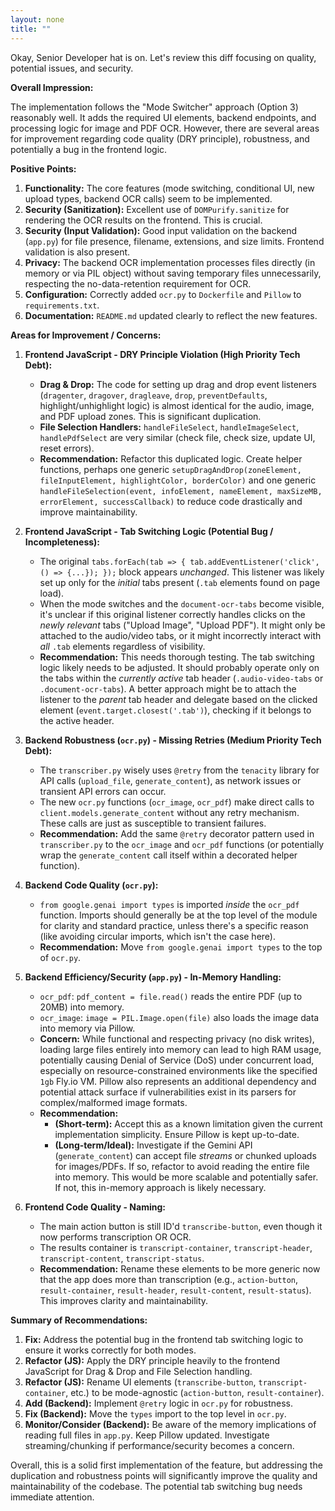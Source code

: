 ```yaml
---
layout: none
title: ""
---
```


Okay, Senior Developer hat is on. Let's review this diff focusing on quality, potential issues, and security.

**Overall Impression:**

The implementation follows the "Mode Switcher" approach (Option 3) reasonably well. It adds the required UI elements, backend endpoints, and processing logic for image and PDF OCR. However, there are several areas for improvement regarding code quality (DRY principle), robustness, and potentially a bug in the frontend logic.

**Positive Points:**

1.  **Functionality:** The core features (mode switching, conditional UI, new upload types, backend OCR calls) seem to be implemented.
2.  **Security (Sanitization):** Excellent use of `DOMPurify.sanitize` for rendering the OCR results on the frontend. This is crucial.
3.  **Security (Input Validation):** Good input validation on the backend (`app.py`) for file presence, filename, extensions, and size limits. Frontend validation is also present.
4.  **Privacy:** The backend OCR implementation processes files directly (in memory or via PIL object) without saving temporary files unnecessarily, respecting the no-data-retention requirement for OCR.
5.  **Configuration:** Correctly added `ocr.py` to `Dockerfile` and `Pillow` to `requirements.txt`.
6.  **Documentation:** `README.md` updated clearly to reflect the new features.

**Areas for Improvement / Concerns:**

1.  **Frontend JavaScript - DRY Principle Violation (High Priority Tech Debt):**
    *   **Drag & Drop:** The code for setting up drag and drop event listeners (`dragenter`, `dragover`, `dragleave`, `drop`, `preventDefaults`, highlight/unhighlight logic) is almost identical for the audio, image, and PDF upload zones. This is significant duplication.
    *   **File Selection Handlers:** `handleFileSelect`, `handleImageSelect`, `handlePdfSelect` are very similar (check file, check size, update UI, reset errors).
    *   **Recommendation:** Refactor this duplicated logic. Create helper functions, perhaps one generic `setupDragAndDrop(zoneElement, fileInputElement, highlightColor, borderColor)` and one generic `handleFileSelection(event, infoElement, nameElement, maxSizeMB, errorElement, successCallback)` to reduce code drastically and improve maintainability.

2.  **Frontend JavaScript - Tab Switching Logic (Potential Bug / Incompleteness):**
    *   The original `tabs.forEach(tab => { tab.addEventListener('click', () => {...}); });` block appears *unchanged*. This listener was likely set up only for the *initial* tabs present (`.tab` elements found on page load).
    *   When the mode switches and the `document-ocr-tabs` become visible, it's unclear if this original listener correctly handles clicks on the *newly relevant* tabs ("Upload Image", "Upload PDF"). It might only be attached to the audio/video tabs, or it might incorrectly interact with *all* `.tab` elements regardless of visibility.
    *   **Recommendation:** This needs thorough testing. The tab switching logic likely needs to be adjusted. It should probably operate only on the tabs within the *currently active* tab header (`.audio-video-tabs` or `.document-ocr-tabs`). A better approach might be to attach the listener to the *parent* tab header and delegate based on the clicked element (`event.target.closest('.tab')`), checking if it belongs to the active header.

3.  **Backend Robustness (`ocr.py`) - Missing Retries (Medium Priority Tech Debt):**
    *   The `transcriber.py` wisely uses `@retry` from the `tenacity` library for API calls (`upload_file`, `generate_content`), as network issues or transient API errors can occur.
    *   The new `ocr.py` functions (`ocr_image`, `ocr_pdf`) make direct calls to `client.models.generate_content` without any retry mechanism. These calls are just as susceptible to transient failures.
    *   **Recommendation:** Add the same `@retry` decorator pattern used in `transcriber.py` to the `ocr_image` and `ocr_pdf` functions (or potentially wrap the `generate_content` call itself within a decorated helper function).

4.  **Backend Code Quality (`ocr.py`):**
    *   `from google.genai import types` is imported *inside* the `ocr_pdf` function. Imports should generally be at the top level of the module for clarity and standard practice, unless there's a specific reason (like avoiding circular imports, which isn't the case here).
    *   **Recommendation:** Move `from google.genai import types` to the top of `ocr.py`.

5.  **Backend Efficiency/Security (`app.py`) - In-Memory Handling:**
    *   `ocr_pdf`: `pdf_content = file.read()` reads the entire PDF (up to 20MB) into memory.
    *   `ocr_image`: `image = PIL.Image.open(file)` also loads the image data into memory via Pillow.
    *   **Concern:** While functional and respecting privacy (no disk writes), loading large files entirely into memory can lead to high RAM usage, potentially causing Denial of Service (DoS) under concurrent load, especially on resource-constrained environments like the specified `1gb` Fly.io VM. Pillow also represents an additional dependency and potential attack surface if vulnerabilities exist in its parsers for complex/malformed image formats.
    *   **Recommendation:**
        *   **(Short-term):** Accept this as a known limitation given the current implementation simplicity. Ensure Pillow is kept up-to-date.
        *   **(Long-term/Ideal):** Investigate if the Gemini API (`generate_content`) can accept file *streams* or chunked uploads for images/PDFs. If so, refactor to avoid reading the entire file into memory. This would be more scalable and potentially safer. If not, this in-memory approach is likely necessary.

6.  **Frontend Code Quality - Naming:**
    *   The main action button is still ID'd `transcribe-button`, even though it now performs transcription OR OCR.
    *   The results container is `transcript-container`, `transcript-header`, `transcript-content`, `transcript-status`.
    *   **Recommendation:** Rename these elements to be more generic now that the app does more than transcription (e.g., `action-button`, `result-container`, `result-header`, `result-content`, `result-status`). This improves clarity and maintainability.

**Summary of Recommendations:**

1.  **Fix:** Address the potential bug in the frontend tab switching logic to ensure it works correctly for both modes.
2.  **Refactor (JS):** Apply the DRY principle heavily to the frontend JavaScript for Drag & Drop and File Selection handling.
3.  **Refactor (JS):** Rename UI elements (`transcribe-button`, `transcript-container`, etc.) to be mode-agnostic (`action-button`, `result-container`).
4.  **Add (Backend):** Implement `@retry` logic in `ocr.py` for robustness.
5.  **Fix (Backend):** Move the `types` import to the top level in `ocr.py`.
6.  **Monitor/Consider (Backend):** Be aware of the memory implications of reading full files in `app.py`. Keep Pillow updated. Investigate streaming/chunking if performance/security becomes a concern.

Overall, this is a solid first implementation of the feature, but addressing the duplication and robustness points will significantly improve the quality and maintainability of the codebase. The potential tab switching bug needs immediate attention.
